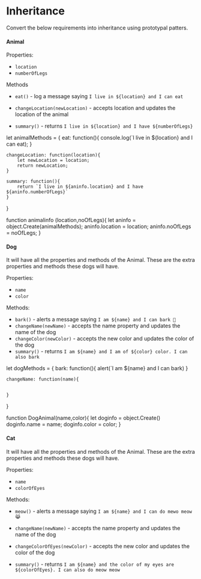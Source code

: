 # Inheritance

Convert the below requirements into inheritance using prototypal patters.

#### Animal

Properties:

- `location`
- `numberOfLegs`

Methods

- `eat()` - log a message saying `I live in ${location} and I can eat`

- `changeLocation(newLocation)` - accepts location and updates the location of the animal

- `summary()` - returns `I live in ${location} and I have ${numberOfLegs}`

let animalMethods = {
    eat: function(){
        console.log(`I live in ${location} and I can eat);
    }

    changeLocation: function(location){
        let newLocation = location; 
        return newLocation;
    }

    summary: function(){
        return `I live in ${aninfo.location} and I have ${aninfo.numberOfLegs}`
    }
}

function animalinfo (location,noOfLegs){
    let aninfo = object.Create(animalMethods);
    aninfo.location = location;
    aninfo.noOfLegs = noOfLegs;
}

#### Dog

It will have all the properties and methods of the Animal. These are the extra properties and methods these dogs will have.

Properties:

- `name`
- `color`

Methods:

- `bark()` - alerts a message saying `I am ${name} and I can bark 🐶`
- `changeName(newName)` - accepts the name property and updates the name of the dog
- `changeColor(newColor)` - accepts the new color and updates the color of the dog
- `summary()` - returns `I am ${name} and I am of ${color} color. I can also bark` 

let dogMethods = {
    bark: function(){
        alert(`I am ${name} and I can bark)
    }

    changeName: function(name){
        

    }
}

function DogAnimal(name,color){
    let doginfo = object.Create()
    doginfo.name = name;
    doginfo.color = color;
}

#### Cat

It will have all the properties and methods of the Animal. These are the extra properties and methods these dogs will have.

Properties:

- `name`
- `colorOfEyes`

Methods:

- `meow()` - alerts a message saying `I am ${name} and I can do mewo meow 😹`

- `changeName(newName)` - accepts the name property and updates the name of the dog

- `changeColorOfEyes(newColor)` - accepts the new color and updates the color of the dog

- `summary()` - returns `I am ${name} and the color of my eyes are ${colorOfEyes}. I can also do meow meow`
